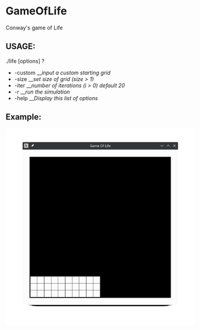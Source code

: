 # GameOfLife
Conway's game of Life

## USAGE: 
./life [options] ?<files>  
   - -custom   __*input a custom starting grid*  
   - -size     __*set size of grid (size > 1)*  
   - -iter     __*number of iterations (i > 0) default 20*  
   - -r        __*run the simulation*  
   - -help     __*Display this list of options*  

## Example:  
![alt-text](https://github.com/JachymPutta/GameOfLife/blob/main/resources/gameOfLife.gif)
